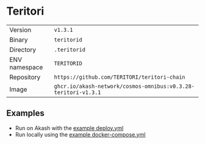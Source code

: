 # Teritori

| | |
|---|---|
|Version|`v1.3.1`|
|Binary|`teritorid`|
|Directory|`.teritorid`|
|ENV namespace|`TERITORID`|
|Repository|`https://github.com/TERITORI/teritori-chain`|
|Image|`ghcr.io/akash-network/cosmos-omnibus:v0.3.28-teritori-v1.3.1`|

## Examples

- Run on Akash with the [example deploy.yml](./deploy.yml)
- Run locally using the [example docker-compose.yml](./docker-compose.yml)
